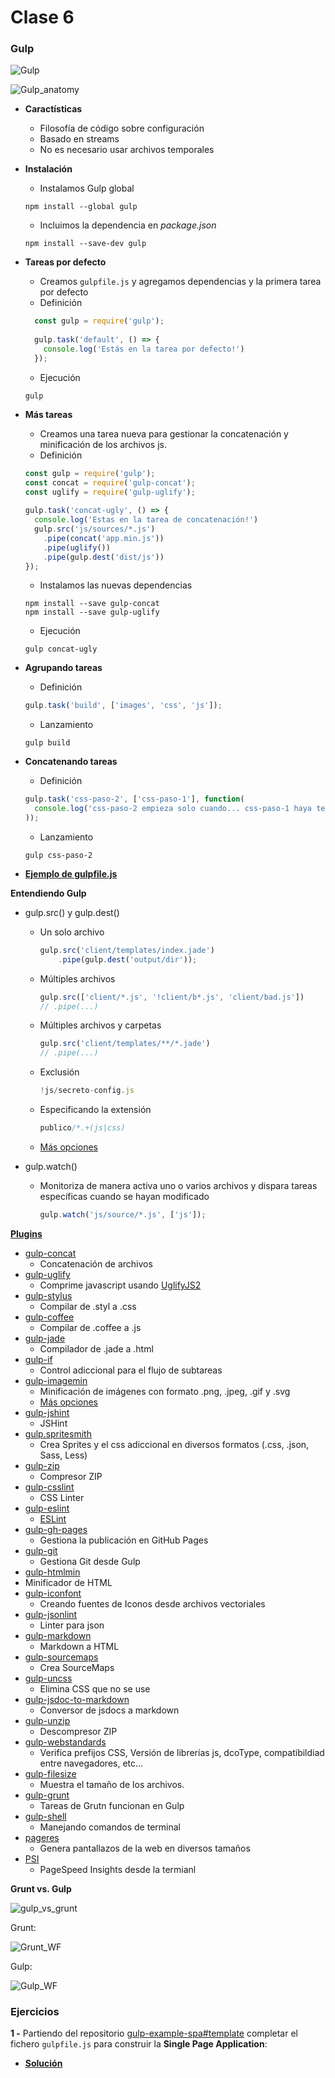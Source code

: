 # Clase 6

### Gulp 

![Gulp](https://raw.githubusercontent.com/dperrymorrow/gulp-task-generator/master/gulp_generator_logo.png)

![Gulp_anatomy](http://i2.wp.com/joellongie.com/wp-content/uploads/2015/02/web-gulp-anatomy.jpg)

- **Caractísticas**
  - Filosofía de código sobre configuración
  - Basado en streams
  - No es necesario usar archivos temporales

- **Instalación**
  - Instalamos Gulp global

  ```
  npm install --global gulp
  ```
  
  - Incluimos la dependencia en *package.json*

  ```
  npm install --save-dev gulp
  ```

- **Tareas por defecto**
  - Creamos `gulpfile.js` y agregamos dependencias y la primera tarea por defecto
  - Definición

  ```javascript
    const gulp = require('gulp');
    
    gulp.task('default', () => {
      console.log('Estás en la tarea por defecto!')
    });
  ```
  
  - Ejecución
  
  ```
  gulp
  ```

- **Más tareas**
  - Creamos una tarea nueva para gestionar la concatenación y minificación de los archivos js.
  - Definición

  ```javascript
  const gulp = require('gulp');
  const concat = require('gulp-concat');
  const uglify = require('gulp-uglify');
    
  gulp.task('concat-ugly', () => {
    console.log('Estas en la tarea de concatenación!')  
    gulp.src('js/sources/*.js')
      .pipe(concat('app.min.js'))
      .pipe(uglify())
      .pipe(gulp.dest('dist/js'))
  });
  ```

  - Instalamos las nuevas dependencias

  ```
  npm install --save gulp-concat
  npm install --save gulp-uglify
  ```

  - Ejecución

  ```
  gulp concat-ugly
  ```

- **Agrupando tareas**
  - Definición

  ```javascript
  gulp.task('build', ['images', 'css', 'js']);
  ```

  - Lanzamiento

  ```
  gulp build
  ```


- **Concatenando tareas**
  - Definición

  ```javascript
  gulp.task('css-paso-2', ['css-paso-1'], function(
    console.log('css-paso-2 empieza solo cuando... css-paso-1 haya termiando!')
  ));
  ```

  - Lanzamiento

  ```
  gulp css-paso-2
  ```

- **[Ejemplo de gulpfile.js](https://gist.github.com/torgeir/8507130)**


**Entendiendo Gulp**
- gulp.src() y gulp.dest()
  - Un solo archivo

    ```javascript
    gulp.src('client/templates/index.jade')
        .pipe(gulp.dest('output/dir'));
    ```

  - Múltiples archivos

    ```javascript
    gulp.src(['client/*.js', '!client/b*.js', 'client/bad.js'])
    // .pipe(...)
    ```

  - Múltiples archivos y carpetas

    ```javascript
    gulp.src('client/templates/**/*.jade')
    // .pipe(...)
    ``` 

  - Exclusión

    ```javascript
    !js/secreto-config.js
    ```

  - Especificando la extensión

    ```javascript
    publico/*.+(js|css)
    ```

  - [Más opciones](https://github.com/isaacs/minimatch)
- gulp.watch()
  - Monitoriza de manera activa uno o varios archivos y dispara tareas específicas cuando se hayan modificado

    ```javascript
    gulp.watch('js/source/*.js', ['js']);
    ```

**[Plugins](http://gulpjs.com/plugins/)**
- [gulp-concat](https://github.com/contra/gulp-concat)
  - Concatenación de archivos 
- [gulp-uglify](https://github.com/terinjokes/gulp-uglify)
  - Comprime javascript usando [UglifyJS2](https://github.com/mishoo/UglifyJS2)
- [gulp-stylus](https://www.npmjs.com/package/gulp-stylus)
  - Compilar de .styl a .css
- [gulp-coffee](https://www.npmjs.org/package/gulp-coffee)
  - Compilar de .coffee a .js
- [gulp-jade](https://www.npmjs.org/package/gulp-jade)
  - Compilador de .jade a .html
- [gulp-if](https://www.npmjs.org/package/gulp-if)
  - Control adiccional para el flujo de subtareas
- [gulp-imagemin](https://www.npmjs.org/package/gulp-imagemin)
  - Minificación de imágenes con formato .png, .jpeg, .gif y .svg
  - [Más opciones](https://github.com/sindresorhus/gulp-imagemin#imageminoptions)
- [gulp-jshint](https://www.npmjs.com/package/gulp-jshint)
  - JSHint
- [gulp.spritesmith](https://www.npmjs.com/package/gulp.spritesmith)
  - Crea Sprites y el css adiccional en diversos formatos (.css, .json, Sass, Less)
- [gulp-zip](https://github.com/sindresorhus/gulp-zip)
  - Compresor ZIP
- [gulp-csslint](https://www.npmjs.com/package/gulp-csslint/)
  - CSS Linter
- [gulp-eslint](https://www.npmjs.com/package/gulp-eslint/)
  - [ESLint](http://eslint.org/)
- [gulp-gh-pages](https://www.npmjs.com/package/gulp-gh-pages/)
  - Gestiona la publicación en GitHub Pages
- [gulp-git](https://www.npmjs.com/package/gulp-git/)
  - Gestiona Git desde Gulp
- [gulp-htmlmin](https://www.npmjs.com/package/gulp-htmlmin/)
 - Minificador de HTML
- [gulp-iconfont](https://www.npmjs.com/package/gulp-iconfont/)
  - Creando fuentes de Iconos desde archivos vectoriales
- [gulp-jsonlint](https://www.npmjs.com/package/gulp-jsonlint)
  - Linter para json
- [gulp-markdown](https://www.npmjs.com/package/gulp-markdown/)
  - Markdown a HTML
- [gulp-sourcemaps](https://www.npmjs.com/package/gulp-sourcemaps/)
  -  Crea SourceMaps
- [gulp-uncss](https://www.npmjs.com/package/gulp-uncss/)
  - Elimina CSS que no se use
- [gulp-jsdoc-to-markdown](https://www.npmjs.com/package/gulp-jsdoc-to-markdown/)
  - Conversor de jsdocs a markdown
- [gulp-unzip](https://www.npmjs.com/package/gulp-unzip/)
  - Descompresor ZIP 
- [gulp-webstandards](https://www.npmjs.com/package/gulp-webstandards)
  - Verifica prefijos CSS, Versión de librerías js, dcoType, compatibildiad entre navegadores,  etc...
- [gulp-filesize](https://www.npmjs.com/package/gulp-filesize)
  - Muestra el tamaño de los archivos. 
- [gulp-grunt](https://github.com/gratimax/gulp-grunt)
  - Tareas de Grutn funcionan en Gulp
- [gulp-shell](https://github.com/sun-zheng-an/gulp-shell)
  - Manejando comandos de terminal
- [pageres](https://github.com/sindresorhus/pageres)
  - Genera pantallazos de la web en diversos tamaños 
- [PSI](https://github.com/addyosmani/psi)
  - PageSpeed Insights desde la termianl

**Grunt vs. Gulp**

  ![gulp_vs_grunt](http://theodorelee.com/wp-content/uploads/2015/04/grunt-vs-gulp.jpg)

Grunt:

![Grunt_WF](http://frontendlabs.io/wp-content/uploads/2014/08/grunt-file-manipulation.png)

Gulp:

![Gulp_WF](http://frontendlabs.io/wp-content/uploads/2014/08/gulp-file-manipulation.png)

### Ejercicios

**1 -** Partiendo del repositorio [gulp-example-spa#template](https://github.com/josex2r/gulp-example-spa/tree/template) completar el fichero `gulpfile.js` para construir la **Single Page Application**:

- **[Solución](https://github.com/josex2r/gulp-example-spa)**